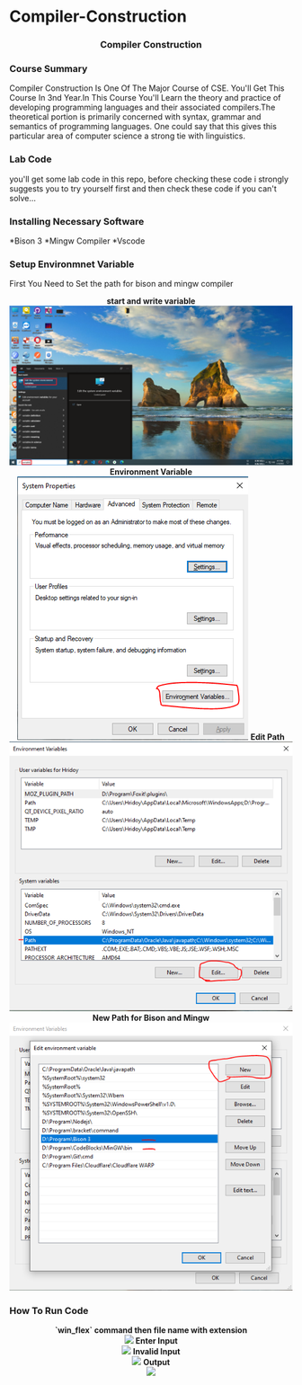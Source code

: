 # Compiler-Construction
<h3 align="center" > Compiler Construction </h1>

### Course Summary
Compiler Construction Is One Of The Major Course of CSE. You'll Get This Course In 3nd Year.In This Course You'll Learn the theory and practice of developing programming languages and their associated compilers.The theoretical portion is primarily concerned with syntax, grammar and semantics of programming languages. One could say that this gives this particular area of computer science a strong tie with linguistics.

### Lab Code
you'll get some lab code in this repo, before checking these code i strongly suggests you to try yourself first and then check these code if you can't solve...

### Installing Necessary Software
*Bison 3
*Mingw Compiler
*Vscode


### Setup Environmnet Variable 
First You Need to Set the path for bison and mingw compiler

<p align="center">
  <b>start and write variable</b><br>
    <img src="ss/variable.PNG">
   <b> Environment Variable</b><br>
    <img src="ss/edit.PNG">
    <b> Edit Path</b><br>
    <img src="ss/path.PNG">
    <b> New Path for Bison and Mingw</b><br>
    <img src="ss/new path.PNG">
</p>



### How To Run Code
<p align="center">
  <b>`win_flex` command then file name with extension</b><br>
    <img src="ss/1.PNG">
   <b> Enter Input</b><br>
    <img src="ss/2.PNG">
    <b> Invalid Input</b><br>
    <img src="ss/3.PNG">
    <b> Output</b><br>
    <img src="ss/4.PNG">
</p>
